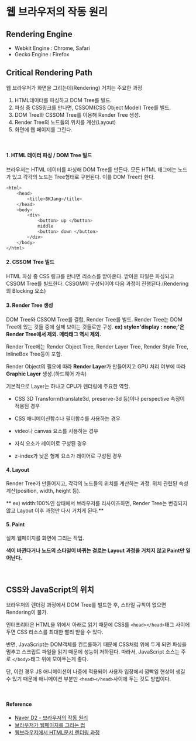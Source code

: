 # 웹 브라우저의 작동 원리

## Rendering Engine

* Webkit Engine : Chrome, Safari
* Gecko Engine : Firefox

## Critical Rendering Path

웹 브라우저가 화면을 그리는데(Rendering) 거치는 주요한 과정

1. HTML데이터를 파싱하고 DOM Tree를 빌드.
2. 파싱 중 CSS링크를 만나면, CSSOM(CSS Object Model) Tree를 빌드.
3. DOM Tree와 CSSOM Tree를 이용해 Render Tree 생성.
4. Render Tree의 노드들의 위치를 계산(Layout)
5. 화면에 웹 페이지를 그린다.

</br>

#### 1. HTML 데이터 파싱 / DOM Tree 빌드
브라우저는 HTML 데이터를 파싱해 DOM Tree를 만든다.
모든 HTML 태그에는 노드가 있고 각각의 노드는 Tree형태로 구현된다.
이를 DOM Tree라 한다.

```sh
<html>
    <head>
        <title>BKJang</title>
    </head>
    <body>
        <div>
        	<button> up </button>
            middle
            <button> down </button>
        </div>
    </body>
</html>
```

#### 2. CSSOM Tree 빌드
HTML 파싱 중 CSS 링크를 만나면 리소스를 받아온다.
받아온 파일은 파싱되고 CSSOM Tree를 빌드한다.
CSSOM이 구성되어야 다음 과정이 진행된다.(Rendering의 Blocking 요소)


#### 3. Render Tree 생성

DOM Tree와 CSSOM Tree를 결합, Render Tree를 빌드.
Render Tree는 DOM Tree에 있는 것들 중에 실제 보이는 것들로만 구성.
**ex) style='display : none;'은 Render Tree에서 제외. 메타태그 역시 제외.**


Render Tree에는 Render Object Tree, Render Layer Tree, Render Style Tree, InlineBox Tree등이 포함.

Render Object의 필요에 따라 **Render Layer**가 만들어지고 GPU 처리 여부에 따라 **Graphic Layer** 생성.(하드웨어 가속)

기본적으로 Layer는 하나고 CPU가 렌더링에 주요한 역할.

* CSS 3D Transform(translate3d, preserve-3d 등)이나 perspective 속정이 적용된 경우

* CSS 애니메이션함수나 필터함수를 사용하는 경우

* video나 canvas 요소를 사용하는 경우

* 자식 요소가 레이어로 구성된 경우

* z-index가 낮은 형제 요소가 레이어로 구성된 경우


#### 4. Layout

Render Tree가 만들어지고, 각각의 노드들의 위치를 계산하는 과정.
위치 관련된 속성 계산(position, width, height 등).

** ex) width:100%인 상태에서 브라우저를 리사이즈하면, Render Tree는 변경되지 않고 Layout 이후 과정만 다시 거치게 된다.**

#### 5. Paint

실제 웹페이지를 화면에 그리는 작업.

**색이 바뀐다거나 노드의 스타일이 바뀌는 걸로는 Layout 과정을 거치지 않고 Paint만 일어난다.**


</br>

## CSS와 JavaScript의 위치

브라우저의 렌더링 과정에서 DOM Tree를 빌드한 후, 스타일 규칙이 없으면 Rendering이 불가.

인터프리터은 HTML을 위에서 아래로 읽기 때문에 CSS를 `<head></head>`태그 사이에 두면 CSS 리소스를 최대한 빨리 받을 수 있다.

반면, JavaScript는 DOM객체를 컨트롤하기 때문에 CSS처럼 위에 두게 되면 파싱을 멈추고 스크립트 파일을 읽기 때문에 성능이 저하된다. 따라서, JavaScript 소스는 주로 `</body>`태그 위에 모아두는게 좋다.

단, 이런 경우 JS 애니메이션이 나중에 적용되어 사용자 입장에서 깜빡임 현상이 생길 수 있기 때문에 애니메이션 부분만 `<head></head>`사이에 두는 것도 방법이다.

<br/>

#### Reference

* [Naver D2 - 브라우저의 작동 원리](http://d2.naver.com/helloworld/59361)
* [브라우저가 웹페이지를 그리는 법](https://isme2n.github.io/devlog/2017/07/06/browser-rendering/)
* [웹브라우저에서 HTML문서 렌더링 과정](http://jeong-pro.tistory.com/90)

